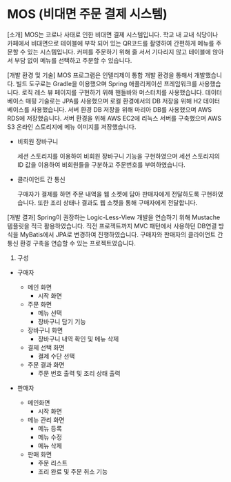 # MOS (비대면 주문 결제 시스템)

[소개] MOS는 코로나 사태로 인한 비대면 결제 시스템입니다. 학교 내 교내 식당이나 카페에서 비대면으로 테이블에 부착 되어 있는 QR코드를 촬영하여 간편하게 메뉴를 주문할 수 있는 시스템입니다. 커피를 주문하기 위해 줄 서서 기다리지 않고 테이블에 앉아서 부담 없이 메뉴를 선택하고 주문할 수 있습니다.

[개발 환경 및 기술] MOS 프로그램은 인텔리제이 통합 개발 환경을 통해서 개발했습니다. 빌드 도구로는 Gradle을 이용했으며 Spring 애플리케이션 프레임워크를 사용했습니다. 로직 레스 뷰 페이지를 구현하기 위해 핸들바와 머스터치를 사용했습니다. 데이터베이스 매핑 기술로는 JPA를 사용했으며 로컬 환경에서의 DB 저장을 위해 H2 데이터 베이스를 사용했습니다. 서버 환경 DB 저장을 위해 마리아 DB를 사용했으며 AWS RDS에 저장했습니다. 서버 환경을 위해 AWS EC2에 리눅스 서버를 구축했으며 AWS S3 온라인 스토리지에 메뉴 이미지를 저장했습니다.

- 비회원 장바구니
    
    세션 스토리지를 이용하여 비회원 장바구니 기능을 구현하였으며 세션 스토리지의 ID 값을 이용하여 비회원들을 구분하고 주문번호를 부여하였습니다.
    
- 클라이언트 간 통신
    
    구매자가 결제를 하면 주문 내역을 웹 소켓에 담아 판매자에게 전달하도록 구현하였습니다. 또한 조리 상태나 결과도 웹 소켓을 통해 구매자에게 전달합니다.
    

[개발 결과] Spring이 권장하는 Logic-Less-View 개발을 연습하기 위해 Mustache 템플릿을 적극 활용하였습니다. 직전 프로젝트까지 MVC 패턴에서 사용하던 DB연결 방식을 MyBatis에서 JPA로 변경하여 진행하였습니다. 구매자와 판매자의 클라이언트 간 통신 환경 구축을 연습할 수 있는 프로젝트였습니다.

1. 구성
* 구매자
  * 메인 화면 
    - 시작 화면
  * 주문 화면
    - 메뉴 선택
    - 장바구니 담기 기능
  * 장바구니 화면
    - 장바구니 내역 확인 및 메뉴 삭제
  * 결제 선택 화면
    - 결제 수단 선택
  * 주문 결과 화면
    - 주문 번호 출력 및 조리 상태 출력

* 판매자
  * 메인화면
    - 시작 화면
   * 메뉴 관리 화면
     - 메뉴 등록
     - 메뉴 수정
     - 메뉴 삭제
   * 판매 화면
     - 주문 리스트
     - 조리 완료 및 주문 취소 기능
